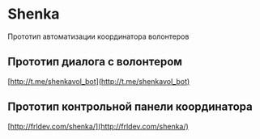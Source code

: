 # Shenka
Прототип автоматизации координатора волонтеров


## Прототип диалога с волонтером
[http://t.me/shenkavol_bot](http://t.me/shenkavol_bot)


## Прототип контрольной панели координатора
[http://frldev.com/shenka/](http://frldev.com/shenka/)

